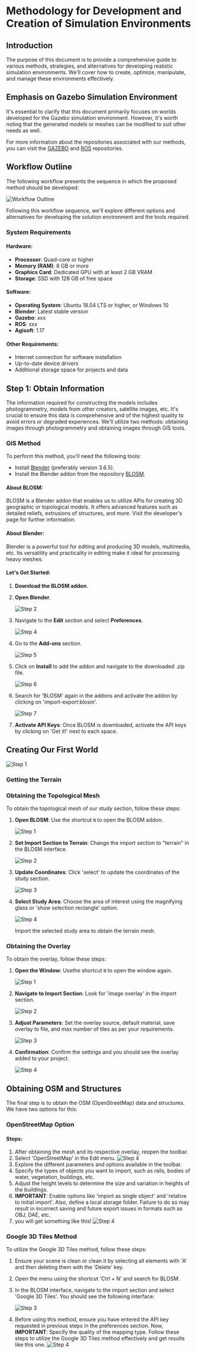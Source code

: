 # Methodology for Development and Creation of Simulation Environments

## Introduction

The purpose of this document is to provide a comprehensive guide to various methods, strategies, and alternatives for developing realistic simulation environments. We'll cover how to create, optimize, manipulate, and manage these environments effectively.

## Emphasis on Gazebo Simulation Environment

It's essential to clarify that this document primarily focuses on worlds developed for the Gazebo simulation environment. However, it's worth noting that the generated models or meshes can be modified to suit other needs as well.

For more information about the repositories associated with our methods, you can visit the [GAZEBO](https://github.com/gazebosim) and [ROS]() repositories.

## Workflow Outline

The following workflow presents the sequence in which the proposed method should be developed:

![Workflow Outline](https://github.com/jebaeros/Worlds_documentation/raw/main/metodology.png)

Following this workflow sequence, we'll explore different options and alternatives for developing the solution environment and the tools required.

### System Requirements

#### Hardware:

- **Processor**: Quad-core or higher
- **Memory (RAM)**: 8 GB or more
- **Graphics Card**: Dedicated GPU with at least 2 GB VRAM
- **Storage**: SSD with 128 GB of free space

#### Software:

- **Operating System**: Ubuntu 18.04 LTS or higher, or Windows 10
- **Blender**: Latest stable version
- **Gazebo**: xxx
- **ROS**: xxx
- **Agisoft**: 1.17

#### Other Requirements:

- Internet connection for software installation
- Up-to-date device drivers
- Additional storage space for projects and data

## Step 1: Obtain Information

The information required for constructing the models includes photogrammetry, models from other creators, satellite images, etc. It's crucial to ensure this data is comprehensive and of the highest quality to avoid errors or degraded experiences. We'll utilize two methods: obtaining images through photogrammetry and obtaining images through GIS tools.

### GIS Method

To perform this method, you'll need the following tools:

- Install [Blender](https://blender.org/) (preferably version 3.6.5).
- Install the Blender addon from the repository [BLOSM](https://github.com/vvoovv/blosm).

#### About BLOSM:

BLOSM is a Blender addon that enables us to utilize APIs for creating 3D geographic or topological models. It offers advanced features such as detailed reliefs, extrusions of structures, and more. Visit the developer's page for further information.

#### About Blender:

Blender is a powerful tool for editing and producing 3D models, multimedia, etc. Its versatility and practicality in editing make it ideal for processing heavy meshes. 

#### Let's Get Started:

1. **Download the BLOSM addon**.
   
2. **Open Blender**.
   
   ![Step 2](https://github.com/jebaeros/Worlds_documentation/blob/main/gis%20method/1.png)

3. Navigate to the **Edit** section and select **Preferences**.
   
   ![Step 4](https://github.com/jebaeros/Worlds_documentation/blob/main/gis%20method/3.png)

4. Go to the **Add-ons** section.
   
   ![Step 5](https://github.com/jebaeros/Worlds_documentation/blob/main/gis%20method/4.png)

5. Click on **Install** to add the addon and navigate to the downloaded .zip file.
   
   ![Step 6](https://github.com/jebaeros/Worlds_documentation/blob/main/gis%20method/5.png)

6. Search for 'BLOSM' again in the addons and activate the addon by clicking on 'import-export:blosm'.
   
   ![Step 7](https://github.com/jebaeros/Worlds_documentation/blob/main/gis%20method/7.png)

7. **Activate API Keys**: Once BLOSM is downloaded, activate the API keys by clicking on 'Get it!' next to each space.

## Creating Our First World

![Step 1](https://github.com/jebaeros/Worlds_documentation/blob/main/gis%20method/25.png)

### Getting the Terrain

### Obtaining the Topological Mesh

To obtain the topological mesh of our study section, follow these steps:

1. **Open BLOSM**: Use the shortcut `N` to open the BLOSM addon.
   
   ![Step 1](https://github.com/jebaeros/Worlds_documentation/blob/main/gis%20method/11.png)

2. **Set Import Section to Terrain**: Change the import section to "terrain" in the BLOSM interface.
   
   ![Step 2](https://github.com/jebaeros/Worlds_documentation/blob/main/gis%20method/12.png)

3. **Update Coordinates**: Click 'select' to update the coordinates of the study section.
   
   ![Step 3](https://github.com/jebaeros/Worlds_documentation/blob/main/gis%20method/13.png)

4. **Select Study Area**: Choose the area of interest using the magnifying glass or 'show selection rectangle' option.
   
   ![Step 4](https://github.com/jebaeros/Worlds_documentation/blob/main/gis%20method/14.png)

   Import the selected study area to obtain the terrain mesh.

### Obtaining the Overlay

To obtain the overlay, follow these steps:

1. **Open the Window**: Usethe shortcut `N` to open the window again.
   
   ![Step 1](https://github.com/jebaeros/Worlds_documentation/blob/main/gis%20method/11.png)

2. **Navigate to Import Section**: Look for 'image overlay' in the import section.
   
   ![Step 2](https://github.com/jebaeros/Worlds_documentation/blob/main/gis%20method/18.png)

3. **Adjust Parameters**: Set the overlay source, default material, save overlay to file, and max number of tiles as per your requirements.
   
   ![Step 3](https://github.com/jebaeros/Worlds_documentation/blob/main/gis%20method/19.png)

4. **Confirmation**: Confirm the settings and you should see the overlay added to your project.
   
   ![Step 4](https://github.com/jebaeros/Worlds_documentation/blob/main/gis%20method/21.png)

## Obtaining OSM and Structures

The final step is to obtain the OSM (OpenStreetMap) data and structures. We have two options for this:

### OpenStreetMap Option

#### Steps:
1. After obtaining the mesh and its respective overlay, reopen the toolbar.
3. Select 'OpenStreetMap' in the Edit menu.
   ![Step 4](https://github.com/jebaeros/Worlds_documentation/blob/main/gis%20method/24.png)
5. Explore the different parameters and options available in the toolbar.
6. Specify the types of objects you want to import, such as rails, bodies of water, vegetation, buildings, etc.
7. Adjust the height levels to determine the size and variation in heights of the buildings.
8. **IMPORTANT**: Enable options like 'import as single object' and 'relative to initial import'. Also, define a local storage folder. Failure to do so may result in incorrect saving and future export issues in formats such as OBJ, DAE, etc.
9. you will get something like this!
![Step 4](https://github.com/jebaeros/Worlds_documentation/blob/main/gis%20method/26.png)

### Google 3D Tiles Method

To utilize the Google 3D Tiles method, follow these steps:

1. Ensure your scene is clean or clean it by selecting all elements with 'A' and then deleting them with the 'Delete' key.

2. Open the menu using the shortcut 'Ctrl + N' and search for BLOSM.

3. In the BLOSM interface, navigate to the import section and select 'Google 3D Tiles'. You should see the following interface:

   ![Step 3](https://github.com/jebaeros/Worlds_documentation/blob/main/gis%20method/27.png)

4. Before using this method, ensure you have entered the API key requested in previous steps in the preferences section. Now, **IMPORTANT**: Specify the quality of the mapping type.
Follow these steps to utilize the Google 3D Tiles method effectively and get results like this one.
 ![Step 4](https://github.com/jebaeros/Worlds_documentation/blob/main/gis%20method/28.png) 

